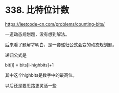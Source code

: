# 338. 比特位计数

https://leetcode-cn.com/problems/counting-bits/

一道动态规划题，没有想到解法。

后来看了题解才明白，是一套递归公式会变的动态规划题。

递归公式是

bit[i] = bits[i-highbits]+1

其中这个highbits是数字中的最高位。

以后还是要思路更灵活一些
